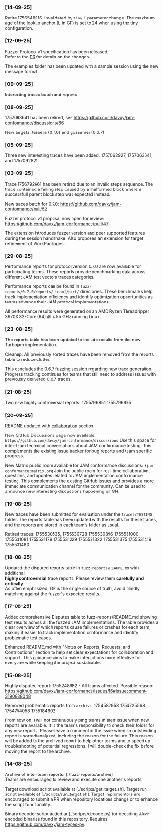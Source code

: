 ### [14-09-25]

Retire 1756548916. Invalidated by `tiny` L parameter change.
The maximum age of the lookup anchor (L in GP) is set to 24 when using the tiny configuration.


### [12-09-25]

Fuzzer Protocol v1 specification has been released.  
Refer to the [PR](https://github.com/davxy/jam-conformance/pull/47) for details on the changes.  

The examples folder has been updated with a sample session using the new message format.

### [09-09-25]

Interesting traces batch and reports

### [08-09-25]

1757063641 has been retired, see https://github.com/davxy/jam-conformance/discussions/66

New targets: tessera (0.7.0) and gossamer (0.6.7)

### [05-09-25]

Three new interesting traces have been added: 1757062927, 1757063641, and 1757092821.

### [03-09-25]

Trace 1756792661 has been retired due to an invalid steps sequence. The trace
contained a failing step caused by a malformed block where a successfull parent
block step was expected instead.

New traces batch for 0.7.0: https://github.com/davxy/jam-conformance/pull/52

Fuzzer protocol v1 proposal now open for review: https://github.com/davxy/jam-conformance/pull/47

The extension introduces fuzzer version and peer supported features during the session handshake. 
Also proposes an extension for target refinement of WorkPackages.

### [29-08-25]

Performance reports for protocol version 0.7.0 are now available for participating teams.
These reports provide benchmarking data across different JAM test vectors traces categories.

Performance reports can be found in `fuzz-reports/0.7.0/reports/[team]/perf/` directories.
These benchmarks help track implementation efficiency and identify optimization opportunities
as teams advance their JAM protocol implementations.

All performance results were generated on an AMD Ryzen Threadripper 3970X 32-Core (64) @ 4.55 GHz running Linux.

### [23-08-25]

The reports table has been updated to include results from the new Turbojam implementation.

Cleanup: All previously sorted traces have been removed from the reports table to reduce clutter.

This concludes the 0.6.7 fuzzing session regarding new trace generation. Progress tracking
continues for teams that still need to address issues with previously delivered 0.6.7 traces.

### [21-08-25]

Two new highly controversial reports: 1755796851 1755796995

### [20-08-25]

README updated with [collaboration](https://github.com/davxy/jam-conformance?tab=readme-ov-file#collaboration) section.

New GitHub Discussions page now available: `https://github.com/davxy/jam-conformance/discussions`
Use this space for inter-team technical conversations about JAM conformance testing.
This complements the existing issue tracker for bug reports and team specific progress.

New Matrix public room available for JAM conformance discussions: `#jam-conformance:matrix.org`
Join the public room for real-time collaboration, questions, and updates related to
JAM implementation conformance testing. This complements the existing GitHub issues
and provides a more immediate communication channel for the community.
Can be used to announce new interesting discussions happening on GH.

### [19-08-25]

New traces have been submitted for evaluation under the `traces/TESTING` folder.
The reports table has been updated with the results for these traces, and the
reports are stored in each team’s folder as usual.

Retired traces: 1755530535, 1755530728 1755530896 1755531000 1755531081
1755531179 1755531229 1755531322 1755531375 1755531419 1755531480

### [18-08-25]

Updated the disputed reports table in `fuzz-reports/README.md` with additional  
**highly controversial** trace reports. Please review them **carefully and critically**.  
As often emphasized, GP is the single source of truth, avoid blindly matching against
the fuzzer's expected results.

### [17-08-25]

Added comprehensive Disputes table to fuzz-reports/README.md showing test results
across all the fuzzed JAM implementations.
The table provides a clear overview of which reports cause failures or crashes for each team,
making it easier to track implementation conformance and identify problematic test cases.

Enhanced README.md with "Notes on Reports, Requests, and Contributions" section
to help set clear expectations for collaboration and support. This guidance aims
to make interactions more effective for everyone while keeping the project sustainable.

### [15-08-25]

Highly disputed report: 1755248982 - All teams affected.
Possible reason: https://github.com/davxy/jam-conformance/issues/16#issuecomment-3190838048

Removed problematic reports from `archive`: 1754582958 1754725568 1754754058 1755184602

From now on, I will not continuously ping teams in their issue when new reports
are available. It is the team's responsibility to check their folder for any
new reports. Please leave a comment in the issue when an outstending report is
sorted/analyzed, including the reason for the failure. This reason will be added
to the archived report to help other teams and to speed up troubleshooting of
potential regressions. I will double-check the fix before moving the report to
the archive.

### [14-08-25]

Archive of inter-team reports: [./fuzz-reports/archive]  
Teams are encouraged to review and execute one another's reports.

Target download script available at [./scripts/get_target.sh].
Target run script available at [./scripts/run_target.sh].
Target implementors are encouraged to submit a PR when repository locations
change or to enhance the script functionality.

Binary decoder script added at [./scripts/decode.py] for decoding JAM-encoded
binaries found in this repository. Requires https://github.com/davxy/jam-types-py.
